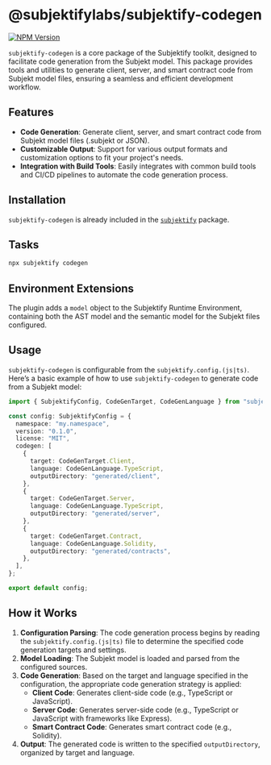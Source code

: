 # @subjektifylabs/subjektify-codegen

[![NPM Version](http://img.shields.io/npm/v/@subjektifylabs/subjektify-codegen.svg?style=flat)](https://www.npmjs.org/package/@subjektifylabs/subjektify-codegen)

`subjektify-codegen` is a core package of the Subjektify toolkit, designed to facilitate code generation from the Subjekt model. This package provides tools and utilities to generate client, server, and smart contract code from Subjekt model files, ensuring a seamless and efficient development workflow.

## Features

- **Code Generation**: Generate client, server, and smart contract code from Subjekt model files (.subjekt or JSON).
- **Customizable Output**: Support for various output formats and customization options to fit your project's needs.
- **Integration with Build Tools**: Easily integrates with common build tools and CI/CD pipelines to automate the code generation process.

## Installation

`subjektify-codegen` is already included in the [`subjektify`](https://www.npmjs.com/package/subjektify) package.

## Tasks

```bash
npx subjektify codegen
```

## Environment Extensions

The plugin adds a `model` object to the Subjektify Runtime Environment, containing both the AST model and the semantic model for the Subjekt files configured.

## Usage

`subjektify-codegen` is configurable from the `subjektify.config.(js|ts)`. Here’s a basic example of how to use `subjektify-codegen` to generate code from a Subjekt model:

```ts title="subjektify.config.ts"
import { SubjektifyConfig, CodeGenTarget, CodeGenLanguage } from "subjektify";

const config: SubjektifyConfig = {
  namespace: "my.namespace",
  version: "0.1.0",
  license: "MIT",
  codegen: [
    {
      target: CodeGenTarget.Client,
      language: CodeGenLanguage.TypeScript,
      outputDirectory: "generated/client",
    },
    {
      target: CodeGenTarget.Server,
      language: CodeGenLanguage.TypeScript,
      outputDirectory: "generated/server",
    },
    {
      target: CodeGenTarget.Contract,
      language: CodeGenLanguage.Solidity,
      outputDirectory: "generated/contracts",
    },
  ],
};

export default config;
```

## How it Works

1. **Configuration Parsing**: The code generation process begins by reading the `subjektify.config.(js|ts)` file to determine the specified code generation targets and settings.
2. **Model Loading**: The Subjekt model is loaded and parsed from the configured sources.
3. **Code Generation**: Based on the target and language specified in the configuration, the appropriate code generation strategy is applied:
   - **Client Code**: Generates client-side code (e.g., TypeScript or JavaScript).
   - **Server Code**: Generates server-side code (e.g., TypeScript or JavaScript with frameworks like Express).
   - **Smart Contract Code**: Generates smart contract code (e.g., Solidity).
4. **Output**: The generated code is written to the specified `outputDirectory`, organized by target and language.
